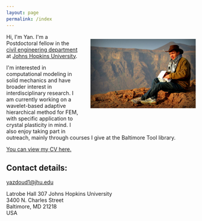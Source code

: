 ```yaml
---
layout: page
permalink: /index
---
```


<img src="desert.jpg" width="280" style="float:right; margin: 1em 0 4em 2em;"
title="Me the morning after a night in the Saudi desert, near Wahba crater"/>

Hi, I'm Yan. I'm a Postdoctoral fellow in the [civil engineering department](https://engineering.jhu.edu/civil/) at [Johns Hopkins
University](http://jhu.edu/).

I'm interested in computational modeling in solid mechanics and have broader interest in interdisciplinary research. I am currently working on a wavelet-based adaptive hierarchical method for FEM, with specific application to crystal plasticity in mind. I also enjoy taking part in outreach, mainly through courses I give at the Baltimore Tool library.


[You can view my CV here.](pdf/resume_yan.pdf)

## Contact details:

<yazdoud1@jhu.edu>

Latrobe Hall 307
Johns Hopkins University  
3400 N. Charles Street  
Baltimore, MD
21218  
USA
